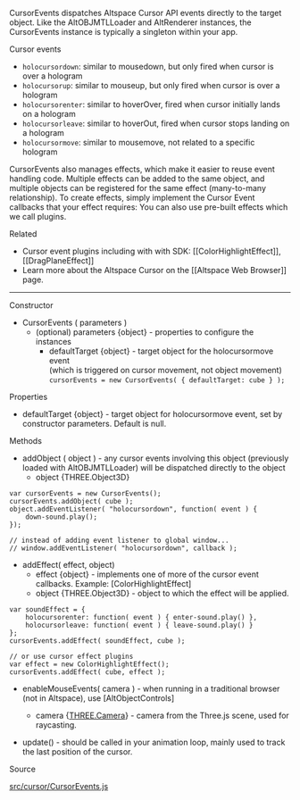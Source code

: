 CursorEvents dispatches Altspace Cursor API events directly to the target object.  Like the AltOBJMTLLoader and AltRenderer instances, the CursorEvents instance is typically a singleton within your app.  

Cursor events
* `holocursordown`: similar to mousedown, but only fired when cursor is over a hologram
* `holocursorup`: similar to mouseup, but only fired when cursor is over a hologram
* `holocursorenter`: similar to hoverOver, fired when cursor initially lands on a hologram
* `holocursorleave`: similar to hoverOut, fired when cursor stops landing on a hologram
* `holocursormove`: similar to mousemove, not related to a specific hologram

CursorEvents also manages effects, which make it easier to reuse event handling code. Multiple effects can be added to the same object, and multiple objects can be registered for the same effect (many-to-many relationship). To create effects, simply implement the Cursor Event callbacks that your effect requires:  You can also use pre-built effects which we call plugins.  

Related
* Cursor event plugins including with with SDK: [[ColorHighlightEffect]], [[DragPlaneEffect]]
* Learn more about the Altspace Cursor on the [[Altspace Web Browser]] page.

---

Constructor

* CursorEvents ( parameters )
    * (optional) parameters {object} - properties to configure the instances
        * defaultTarget {object} - target object for the holocursormove event  
          (which is triggered on cursor movement, not object movement)  
          `cursorEvents = new CursorEvents( { defaultTarget: cube } );`

Properties

* defaultTarget {object} - target object for holocursormove event, set by constructor parameters.  Default is null.

Methods

* addObject ( object ) - any cursor events involving this object (previously loaded with AltOBJMTLLoader) will be dispatched directly to the object 
    * object {THREE.Object3D}
```
var cursorEvents = new CursorEvents();
cursorEvents.addObject( cube ); 
object.addEventListener( "holocursordown", function( event ) {
    down-sound.play();
});

// instead of adding event listener to global window...
// window.addEventListener( "holocursordown", callback );
```

* addEffect( effect, object)
    * effect {object} - implements one of more of the cursor event callbacks.  Example: [ColorHighlightEffect]
    * object {THREE.Object3D} - object to which the effect will be applied.  
```
var soundEffect = {
    holocursorenter: function( event ) { enter-sound.play() },
    holocursorleave: function( event ) { leave-sound.play() }
};
cursorEvents.addEffect( soundEffect, cube );

// or use cursor effect plugins
var effect = new ColorHighlightEffect();
cursorEvents.addEffect( cube, effect );
```

* enableMouseEvents( camera ) - when running in a traditional browser (not in Altspace), use [AltObjectControls] 
    * camera {[THREE.Camera]} - camera from the Three.js scene, used for raycasting.

* update() - should be called in your animation loop, mainly used to track the last position of the cursor.

Source

[src/cursor/CursorEvents.js](https://github.com/AltspaceVR/AltspaceSDK/blob/master/src/cursor/CursorEvents.js)

[THREE.Camera]: http://threejs.org/docs/#Reference/Cameras/Camera
[THREE.Object3D]: http://threejs.org/docs/#Reference/Core/Object3D